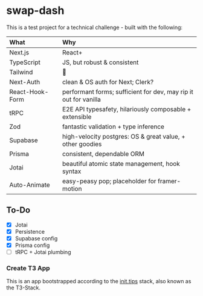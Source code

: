 # swap-dash

This is a test project for a technical challenge - built with the following:

| What | Why |
|:--|:--|
| Next.js | React+ |
| TypeScript | JS, but robust & consistent |
| Tailwind | 💙 |
| Next-Auth | clean & OS auth for Next; Clerk? |
| React-Hook-Form | performant forms; sufficient for dev, may rip it out for vanilla |
| tRPC | E2E API typesafety, hilariously composable + extensible |
| Zod | fantastic validation + type inference |
| Supabase | high-velocity postgres: OS & great value, + other goodies |
| Prisma | consistent, dependable ORM |
| Jotai | beautiful atomic state management, hook syntax |
| Auto-Animate | easy-peasy pop; placeholder for framer-motion |

## To-Do

- [x] Jotai
- [x] Persistence
- [x] Supabase config
- [x] Prisma config
- [ ] tRPC + Jotai plumbing

### Create T3 App

This is an app bootstrapped according to the [init.tips](https://init.tips) stack, also known as the T3-Stack.
